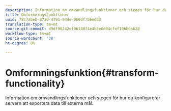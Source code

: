 ```yaml
---
description: Information om omvandlingsfunktioner och stegen för hur du konfigurerar servern att exportera data till externa mål.
title: Omformningsfunktioner
uuid: 78c7abeb-8730-4791-94de-0b0df7b6e6d3
translation-type: tm+mt
source-git-commit: d9df90242ef96188f4e4b5e6d04cfef196b0a628
workflow-type: tm+mt
source-wordcount: '38'
ht-degree: 0%

---
```



# Omformningsfunktion{#transform-functionality}

Information om omvandlingsfunktioner och stegen för hur du konfigurerar servern att exportera data till externa mål.

